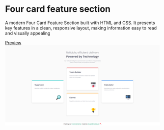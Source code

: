 <h1>Four card feature section</h1>
<p>A modern Four Card Feature Section built with HTML and CSS. It presents key features in a clean, responsive layout, making information easy to read and visually appealing</p>
<a href="https://mouadbimk.github.io/four-card-feature-section/">Preview</a>
<img src="images/screenfourcard.png" alt="screen">
